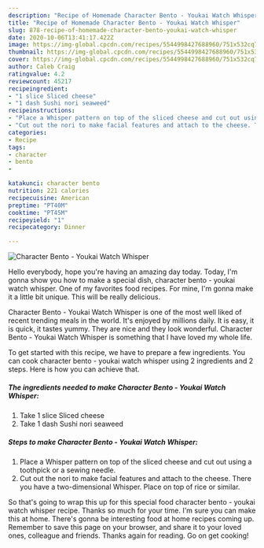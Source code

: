 ```yaml
---
description: "Recipe of Homemade Character Bento - Youkai Watch Whisper"
title: "Recipe of Homemade Character Bento - Youkai Watch Whisper"
slug: 878-recipe-of-homemade-character-bento-youkai-watch-whisper
date: 2020-10-06T13:41:17.422Z
image: https://img-global.cpcdn.com/recipes/5544998427688960/751x532cq70/character-bento-youkai-watch-whisper-recipe-main-photo.jpg
thumbnail: https://img-global.cpcdn.com/recipes/5544998427688960/751x532cq70/character-bento-youkai-watch-whisper-recipe-main-photo.jpg
cover: https://img-global.cpcdn.com/recipes/5544998427688960/751x532cq70/character-bento-youkai-watch-whisper-recipe-main-photo.jpg
author: Caleb Craig
ratingvalue: 4.2
reviewcount: 45217
recipeingredient:
- "1 slice Sliced cheese"
- "1 dash Sushi nori seaweed"
recipeinstructions:
- "Place a Whisper pattern on top of the sliced cheese and cut out using a toothpick or a sewing needle."
- "Cut out the nori to make facial features and attach to the cheese. There you have a two-dimensional Whisper. Place on top of rice or similar."
categories:
- Recipe
tags:
- character
- bento
- 

katakunci: character bento  
nutrition: 221 calories
recipecuisine: American
preptime: "PT40M"
cooktime: "PT45M"
recipeyield: "1"
recipecategory: Dinner

---
```



![Character Bento - Youkai Watch Whisper](https://img-global.cpcdn.com/recipes/5544998427688960/751x532cq70/character-bento-youkai-watch-whisper-recipe-main-photo.jpg)

Hello everybody, hope you're having an amazing day today. Today, I'm gonna show you how to make a special dish, character bento - youkai watch whisper. One of my favorites food recipes. For mine, I'm gonna make it a little bit unique. This will be really delicious.



Character Bento - Youkai Watch Whisper is one of the most well liked of recent trending meals in the world. It's enjoyed by millions daily. It is easy, it is quick, it tastes yummy. They are nice and they look wonderful. Character Bento - Youkai Watch Whisper is something that I have loved my whole life.


To get started with this recipe, we have to prepare a few ingredients. You can cook character bento - youkai watch whisper using 2 ingredients and 2 steps. Here is how you can achieve that.

<!--inarticleads1-->

##### The ingredients needed to make Character Bento - Youkai Watch Whisper:

1. Take 1 slice Sliced cheese
1. Take 1 dash Sushi nori seaweed




<!--inarticleads2-->

##### Steps to make Character Bento - Youkai Watch Whisper:

1. Place a Whisper pattern on top of the sliced cheese and cut out using a toothpick or a sewing needle.
1. Cut out the nori to make facial features and attach to the cheese. There you have a two-dimensional Whisper. Place on top of rice or similar.




So that's going to wrap this up for this special food character bento - youkai watch whisper recipe. Thanks so much for your time. I'm sure you can make this at home. There's gonna be interesting food at home recipes coming up. Remember to save this page on your browser, and share it to your loved ones, colleague and friends. Thanks again for reading. Go on get cooking!
